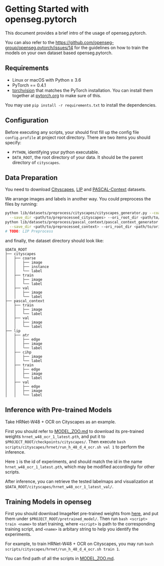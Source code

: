 
# Getting Started with openseg.pytorch

This document provides a brief intro of the usage of openseg.pytorch.

You can also refer to the https://github.com/openseg-group/openseg.pytorch/issues/14 for the guidelines on how to train the models on your own dataset based openseg.pytorch.


## Requirements
- Linux or macOS with Python ≥ 3.6
- PyTorch == 0.4.1
- [torchvision](https://github.com/pytorch/vision/) that matches the PyTorch installation.
	You can install them together at [pytorch.org](https://pytorch.org) to make sure of this.

You may use `pip install -r requirements.txt` to install the dependencies.

## Configuration

Before executing any scripts, your should first fill up the config file `config.profile` at project root directory. There are two items you should specify:

 + `PYTHON`, identifying your python executable.
 + `DATA_ROOT`, the root directory of your data. It should be the parent directory of `cityscapes`.


## Data Preparation

You need to download [Cityscapes](https://www.cityscapes-dataset.com/), [LIP](http://sysu-hcp.net/lip/) and [PASCAL-Context](https://cs.stanford.edu/~roozbeh/pascal-context/) datasets.

We arrange images and labels in another way. You could preprocess the files by running:

```bash
python lib/datasets/preprocess/cityscapes/cityscapes_generator.py --coarse True \
  --save_dir <path/to/preprocessed_cityscapes> --ori_root_dir <path/to/original_cityscapes>
python lib/datasets/preprocess/pascal_context/pascal_context_generator.py \
  --save_dir <path/to/preprocessed_context> --ori_root_dir <path/to/original_context>
# TODO: LIP Preprocess
```

and finally, the dataset directory should look like:

```
$DATA_ROOT
├── cityscapes
│   ├── coarse
│   │   ├── image
│   │   ├── instance
│   │   └── label
│   ├── train
│   │   ├── image
│   │   └── label
│   ├── val
│   │   ├── image
│   │   └── label
├── pascal_context
│   ├── train
│   │   ├── image
│   │   └── label
│   ├── val
│   │   ├── image
│   │   └── label
├── lip
│   ├── atr
│   │   ├── edge
│   │   ├── image
│   │   └── label
│   ├── cihp
│   │   ├── image
│   │   └── label
│   ├── train
│   │   ├── edge
│   │   ├── image
│   │   └── label
│   ├── val
│   │   ├── edge
│   │   ├── image
│   │   └── label
```

## Inference with Pre-trained Models

Take HRNet-W48 + OCR on Cityscapes as an example. 

First you should refer to [MODEL_ZOO.md](MODEL_ZOO.md) to download its pre-trained weights `hrnet_w48_ocr_1_latest.pth`, and put it to `$PROJECT_ROOT/checkpoints/cityscapes/`. Then execute `bash scripts/cityscapes/hrnet/run_h_48_d_4_ocr.sh val 1` to perform the inference. 

Here `1` is the id of experiments, and should match the id in the name `hrnet_w48_ocr_1_latest.pth`, which may be modified accordingly for other scripts.

After inference, you can retrieve the tested labelmaps and visualization at `$DATA_ROOT/cityscapes/hrnet_w48_ocr_1_latest_val/`.

## Training Models in openseg

First you should download ImageNet pre-trained weights from [here](https://drive.google.com/open?id=1ulZzlTulhIUvEa27joKLbas1TtbQOI7R), and put them under `$PROJECT_ROOT/pretrained_model/`. Then run `bash <script> train <name>` to start training, where `<script>` is path to the corresponding training script, and `<name>` is arbitary string to help you identify the experiments.

For example, to train HRNet-W48 + OCR on Cityscapes, you may run `bash scripts/cityscapes/hrnet/run_h_48_d_4_ocr.sh train 1`.

You can find path of all the scripts in [MODEL_ZOO.md](MODEL_ZOO.md).
